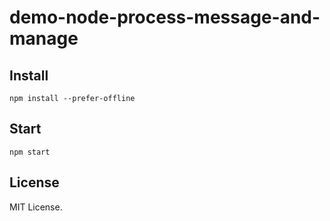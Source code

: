 # demo-node-process-message-and-manage

## Install

```
npm install --prefer-offline
```

## Start

```
npm start
```

## License

MIT License.